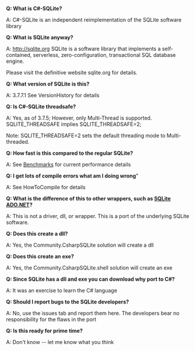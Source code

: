 **Q: What is C#-SQLite?**

A: C#-SQLite is an independent reimplementation of the SQLite software library

**Q: What is SQLite anyway?**

A: http://sqlite.org SQLite is a software library that implements a self-contained, serverless, zero-configuration, transactional SQL database engine.

Please visit the definitive website sqlite.org for details.

**Q: What version of SQLite is this?**

A: 3.7.7.1 See VersionHistory for details

**Q: Is C#-SQLite threadsafe?**

A: Yes, as of 3.7.5;  However, only Multi-Thread is supported.  SQLITE\_THREADSAFE implies SQLITE\_THREADSAFE=2;

Note: SQLITE\_THREADSAFE=2 sets the default threading mode to Multi-threaded.

**Q: How fast is this compared to the regular SQLite?**

A: See [Benchmarks](Benchmarks.md) for current performance details

**Q: I get lots of compile errors what am I doing wrong**"

A: See HowToCompile for details

**Q: What is the difference of this to other wrappers, such as [SQLite ADO.NET](http://sqlite.phxsoftware.com)?**

A: This is not a driver, dll, or wrapper.  This is a port of the underlying SQLite software.

**Q: Does this create a dll?**

A: Yes, the Community.CsharpSQLite solution will create a dll

**Q: Does this create an exe?**

A: Yes, the Community.CsharpSQLite.shell solution will create an exe

**Q: Since SQLite has a dll and exe you can download why port to C#?**

A: It was an exercise to learn the C# language

**Q: Should I report bugs to the SQLite developers?**

A: No, use the issues tab and report them here.  The developers bear no responsibility for the flaws in the port

**Q: Is this ready for prime time?**

A: Don't know -- let me know what you think